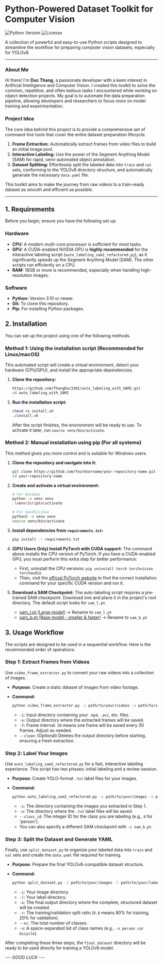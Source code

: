 # Python-Powered Dataset Toolkit for Computer Vision

![Python Version](https://img.shields.io/badge/python-3.8%2B-blue)
![License](https://img.shields.io/badge/license-MIT-green)

A collection of powerful and easy-to-use Python scripts designed to streamline the workflow for preparing computer vision datasets, especially for YOLOv8.

---

### About Me

Hi there! I'm **Duc Thang**, a passionate developer with a keen interest in Artificial Intelligence and Computer Vision. I created this toolkit to solve the common, repetitive, and often tedious tasks I encountered while working on object detection projects. My goal is to automate the data preparation pipeline, allowing developers and researchers to focus more on model training and experimentation.

### Project Idea

The core idea behind this project is to provide a comprehensive set of command-line tools that cover the entire dataset preparation lifecycle:

1.  **Frame Extraction:** Automatically extract frames from video files to build an initial image pool.
2.  **Interactive Labeling:** Use the power of the Segment Anything Model (SAM) for rapid, semi-automated object annotation.
3.  **Dataset Splitting:** Effortlessly split the labeled data into `train` and `val` sets, conforming to the YOLOv8 directory structure, and automatically generate the necessary `data.yaml` file.

This toolkit aims to make the journey from raw videos to a train-ready dataset as smooth and efficient as possible.

---

## 1. Requirements

Before you begin, ensure you have the following set up:

### Hardware

*   **CPU:** A modern multi-core processor is sufficient for most tasks.
*   **GPU:** A CUDA-enabled NVIDIA GPU is **highly recommended** for the interactive labeling script (`auto_labeling_sam2_refactored.py`), as it significantly speeds up the Segment Anything Model (SAM). The other scripts run efficiently on a CPU.
*   **RAM:** 16GB or more is recommended, especially when handling high-resolution images.

### Software

*   **Python:** Version 3.10 or newer.
*   **Git:** To clone this repository.
*   **Pip:** For installing Python packages.

## 2. Installation

You can set up the project using one of the following methods.

### Method 1: Using the installation script (Recommended for Linux/macOS)

This automated script will create a virtual environment, detect your hardware (CPU/GPU), and install the appropriate dependencies.

1.  **Clone the repository:**
    ```bash
    https://github.com/ThangDuc3101/auto_labeling_with_SAM2.git
    cd auto_labeling_with_SAM2
    ```

2.  **Run the installation script:**
    ```bash
    chmod +x install.sh
    ./install.sh
    ```
    After the script finishes, the environment will be ready to use. To activate it later, run `source venv/bin/activate`.

### Method 2: Manual installation using pip (For all systems)

This method gives you more control and is suitable for Windows users.

1.  **Clone the repository and navigate into it:**
    ```bash
    git clone https://github.com/YourUsername/your-repository-name.git
    cd your-repository-name
    ```

2.  **Create and activate a virtual environment:**
    ```bash
    # For Windows
    python -m venv venv
    .\venv\Scripts\activate

    # For macOS/Linux
    python3 -m venv venv
    source venv/bin/activate
    ```

3.  **Install dependencies from `requirements.txt`:**
    ```bash
    pip install -r requirements.txt
    ```

4.  **(GPU Users Only) Install PyTorch with CUDA support:**
    The command above installs the CPU version of PyTorch. If you have a CUDA-enabled GPU, you must perform this extra step for better performance:
    *   First, uninstall the CPU versions: `pip uninstall torch torchvision torchaudio`
    *   Then, visit the [official PyTorch website](https://pytorch.org/get-started/locally/) to find the correct installation command for your specific CUDA version and run it.
   
5.  **Download a SAM Checkpoint:**
    The auto-labeling script requires a pre-trained SAM checkpoint. Download one and place it in the project's root directory. The default script looks for `sam_l.pt`.
    *   [sam_l.pt (Large model)](https://dl.fbaipublicfiles.com/segment_anything/sam_vit_l_0b3195.pth) -> Rename to `sam_l.pt`
    *   [sam_b.pt (Base model - smaller & faster)](https://dl.fbaipublicfiles.com/segment_anything/sam_vit_b_01ec64.pth) -> Rename to `sam_b.pt`

## 3. Usage Workflow

The scripts are designed to be used in a sequential workflow. Here is the recommended order of operations:

### Step 1: Extract Frames from Videos

Use `video_frame_extractor.py` to convert your raw videos into a collection of images.

*   **Purpose:** Create a static dataset of images from video footage.
*   **Command:**

    ```bash
    python video_frame_extractor.py -i path/to/your/videos -o path/to/save/images -f 30 --clean
    ```

    *   `-i`: Input directory containing your `.mp4`, `.avi`, etc. files.
    *   `-o`: Output directory where the extracted frames will be saved.
    *   `-f`: Frame interval. `30` means one frame will be saved every 30 frames. Adjust as needed.
    *   `--clean`: (Optional) Deletes the output directory before starting, ensuring a fresh extraction.

### Step 2: Label Your Images

Use `auto_labeling_sam2_refactored.py` for a fast, interactive labeling experience. This script has two phases: initial labeling and a review session.

*   **Purpose:** Create YOLO-format `.txt` label files for your images.
*   **Command:**

    ```bash
    python auto_labeling_sam2_refactored.py -i path/to/your/images -o path/to/save/labels --class_id 0
    ```

    *   `-i`: The directory containing the images you extracted in Step 1.
    *   `-o`: The directory where the `.txt` label files will be saved.
    *   `--class_id`: The integer ID for the class you are labeling (e.g., `0` for 'person').
    *   You can also specify a different SAM checkpoint with `-c sam_b.pt`.

### Step 3: Split the Dataset and Generate YAML

Finally, use `split_dataset.py` to organize your labeled data into `train` and `val` sets and create the `data.yaml` file required for training.

*   **Purpose:** Prepare the final YOLOv8-compatible dataset structure.
*   **Command:**

    ```bash
    python split_dataset.py -i path/to/your/images -l path/to/your/labels -o path/to/final_dataset -r 0.8 --nc 1 -n person
    ```

    *   `-i`: Your image directory.
    *   `-l`: Your label directory.
    *   `-o`: The final output directory where the complete, structured dataset will be created.
    *   `-r`: The training/validation split ratio (`0.8` means 80% for training, 20% for validation).
    *   `--nc`: The total number of classes.
    *   `-n`: A space-separated list of class names (e.g., `-n person car bicycle`).

After completing these three steps, the `final_dataset` directory will be ready to be used directly for training a YOLOv8 model.

*--- GOOD LUCK ---*